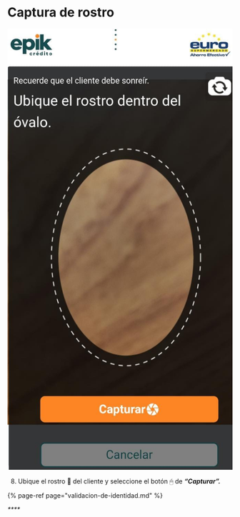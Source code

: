 # Captura de rostro

![](../../.gitbook/assets/whatsapp-image-2021-08-26-at-11.14.02-am.jpeg)

8.	Ubique el rostro 🤵 del cliente y seleccione el botón 🖱  de _**“Capturar”.**_

{% page-ref page="validacion-de-identidad.md" %}

_\*\*\*\*_


